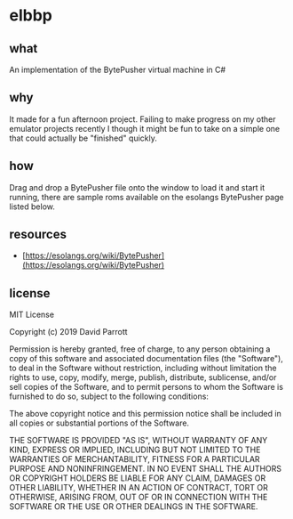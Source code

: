 # elbbp

## what

An implementation of the BytePusher virtual machine in C#

## why

It made for a fun afternoon project. Failing to make progress on my other emulator projects recently I though it might be fun to take on a simple one that could actually be "finished" quickly.

## how

Drag and drop a BytePusher file onto the window to load it and start it running, there are sample roms available on the esolangs BytePusher page listed below.

## resources

- [https://esolangs.org/wiki/BytePusher](https://esolangs.org/wiki/BytePusher)

## license

MIT License

Copyright (c) 2019 David Parrott

Permission is hereby granted, free of charge, to any person obtaining a copy
of this software and associated documentation files (the "Software"), to deal
in the Software without restriction, including without limitation the rights
to use, copy, modify, merge, publish, distribute, sublicense, and/or sell
copies of the Software, and to permit persons to whom the Software is
furnished to do so, subject to the following conditions:

The above copyright notice and this permission notice shall be included in all
copies or substantial portions of the Software.

THE SOFTWARE IS PROVIDED "AS IS", WITHOUT WARRANTY OF ANY KIND, EXPRESS OR
IMPLIED, INCLUDING BUT NOT LIMITED TO THE WARRANTIES OF MERCHANTABILITY,
FITNESS FOR A PARTICULAR PURPOSE AND NONINFRINGEMENT. IN NO EVENT SHALL THE
AUTHORS OR COPYRIGHT HOLDERS BE LIABLE FOR ANY CLAIM, DAMAGES OR OTHER
LIABILITY, WHETHER IN AN ACTION OF CONTRACT, TORT OR OTHERWISE, ARISING FROM,
OUT OF OR IN CONNECTION WITH THE SOFTWARE OR THE USE OR OTHER DEALINGS IN THE
SOFTWARE.
